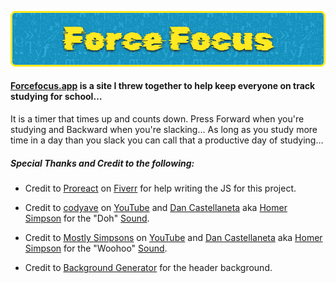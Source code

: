 ![alt text](https://github.com/nicksocha/forcefocus-app/blob/master/images/force-focus-big.png?raw=true)

#### [Forcefocus.app](https://forcefocus.app) is a site I threw together to help keep everyone on track studying for school…

It is a timer that times up and counts down. Press Forward when you're studying and Backward when you're slacking... As long as you study more time in a day than you slack you can call that a productive day of studying…

##### Special Thanks and Credit to the following:

- Credit to [Proreact](https://www.fiverr.com/proreact) on [Fiverr](https://www.fiverr.com/) for help writing the JS for this project.

- Credit to [codyave](https://www.youtube.com/channel/UCkc0GMBNvRWAVy0yTT8c8qw) on [YouTube](https://www.youtube.com/) and [Dan Castellaneta](https://en.wikipedia.org/wiki/Dan_Castellaneta) aka [Homer Simpson](https://en.wikipedia.org/wiki/Homer_Simpson) for the "Doh" [Sound](https://youtu.be/6hyOLydRFfU?t=199).

- Credit to [Mostly Simpsons](https://www.youtube.com/c/MostlySimpsons) on [YouTube](https://www.youtube.com/) and [Dan Castellaneta](https://en.wikipedia.org/wiki/Dan_Castellaneta) aka [Homer Simpson](https://en.wikipedia.org/wiki/Homer_Simpson) for the "Woohoo" [Sound](https://youtu.be/psZG9tzLGfI?t=12).

- Credit to [Background Generator](https://bg.siteorigin.com/) for the header background.
